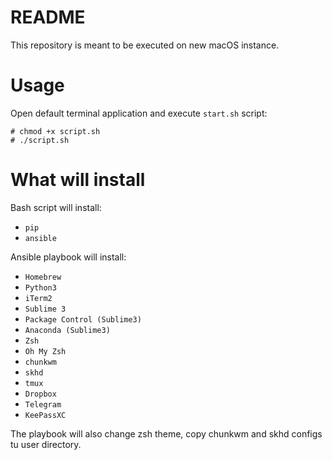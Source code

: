 # README

This repository is meant to be executed on new macOS instance.

# Usage

Open default terminal application and execute `start.sh` script:

```
# chmod +x script.sh
# ./script.sh
```

# What will install

Bash script will install:

* `pip`
* `ansible`

Ansible playbook will install:

* `Homebrew`
* `Python3`
* `iTerm2`
* `Sublime 3`
* `Package Control (Sublime3)`
* `Anaconda (Sublime3)`
* `Zsh`
* `Oh My Zsh`
* `chunkwm`
* `skhd`
* `tmux`
* `Dropbox`
* `Telegram`
* `KeePassXC`

The playbook will also change zsh theme, copy chunkwm and skhd configs tu user directory.